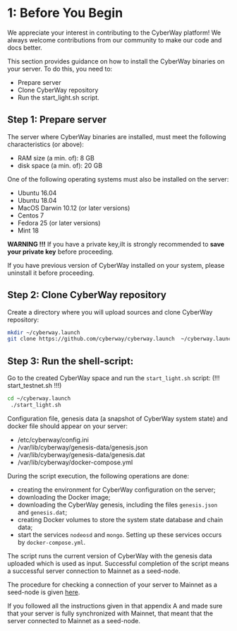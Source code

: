 # 1: Before You Begin

We appreciate your interest in contributing to the CyberWay platform! We always welcome contributions from our community to make our code and docs better.  

This section provides guidance on how to install the CyberWay binaries on your server. To do this, you need to:
 - Prepare server
 - Clone CyberWay repository
 - Run the start_light.sh script.

## Step 1: Prepare server

The server where CyberWay binaries are installed, must meet the following characteristics (or above):
 - RAM size (a min. of): 8 GB
 - disk space (a min. of): 20 GB
 
One of the following operating systems must also be installed on the server:
 - Ubuntu 16.04
 - Ubuntu 18.04
 - MacOS Darwin 10.12 (or later versions)
 - Centos 7
 - Fedora 25 (or later versions)
 - Mint 18

**WARNING !!!** If you have a private key,iIt is strongly recommended to **save your private key** before proceeding.  

If you have previous version of CyberWay installed on your system, please uninstall it before proceeding.

## Step 2: Clone CyberWay repository
Create a directory where you will upload sources and clone CyberWay repository:
```sh
mkdir ~/cyberway.launch
git clone https://github.com/cyberway/cyberway.launch  ~/cyberway.launch
```

## Step 3: Run the shell-script:
Go to the created CyberWay space and run the `start_light.sh` script:  (!!! start_testnet.sh !!!)
```sh
cd ~/cyberway.launch
 ./start_light.sh
```

Configuration file, genesis data (a snapshot of CyberWay system state) and docker file should appear on your server:
 - /etc/cyberway/config.ini
 - /var/lib/cyberway/genesis-data/genesis.json
 - /var/lib/cyberway/genesis-data/genesis.dat
 - /var/lib/cyberway/docker-compose.yml

During the script execution, the following operations are done:
 - creating the environment for CyberWay configuration on the server;
 - downloading the Docker image;
 - downloading the CyberWay genesis, including the files `genesis.json` and `genesis.dat`;
 - creating Docker volumes to store the system state database and chain data;
 - start the services `nodeosd` and `mongo`. Setting up these services occurs by `docker-compose.yml`.

The script runs the current version of CyberWay with the genesis data uploaded which is used as input. Successful completion of the script means a successful server connection to Mainnet as a seed-node.  

The procedure for checking a connection of your server to Mainnet as a seed-node is given [here](https://docs.cyberway.io/validators/mainnet_connection/appendix_a).  

If you followed all the instructions given in that appendix A and made sure that your server is fully synchronized with Mainnet, that meant that the server connected to Mainnet as a seed-node.

